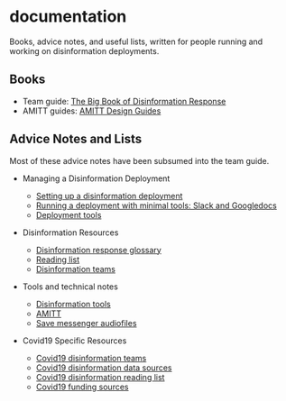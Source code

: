 # documentation

Books, advice notes, and useful lists, written for people running and working on disinformation deployments.  

## Books

* Team guide: [The Big Book of Disinformation Response](/BigBookOfDisinformationResponse)
* AMITT guides: [AMITT Design Guides](/AMITT_Design_Guides)

## Advice Notes and Lists

Most of these advice notes have been subsumed into the team guide.

* Managing a Disinformation Deployment
  * [Setting up a disinformation deployment](ADMIN_HOWTO_set_up_a_disinformation_deployment.md)
  * [Running a deployment with minimal tools: Slack and Googledocs](ADMIN_HOWTO_run_a_deployment_using_slack_channels.md)
  * [Deployment tools](ADMIN_HOWTO_decide_on_Tool_Needs.md)

* Disinformation Resources
  * [Disinformation response glossary](LIST_Glossary_of_terms.md)
  * [Reading list](LIST_disinformation_reading.md)
  * [Disinformation teams](LIST_disinformation_teams.md)

* Tools and technical notes
  * [Disinformation tools](LIST_disinformation_tools.md)
  * [AMITT](TOOL_AMITT.md)
  * [Save messenger audiofiles](TECH_HOWTO_save_messenger_audio_files.md)

* Covid19 Specific Resources
  * [Covid19 disinformation teams](COVID19_Teams_collecting_and_processing_data.md)
  * [Covid19 disinformation data sources](COVID19_data_sources.md)
  * [Covid19 disinformation reading list](COVID19_disinformation_reading_list.md)
  * [Covid19 funding sources](COVID19_disinformation_funding_sources.md)


